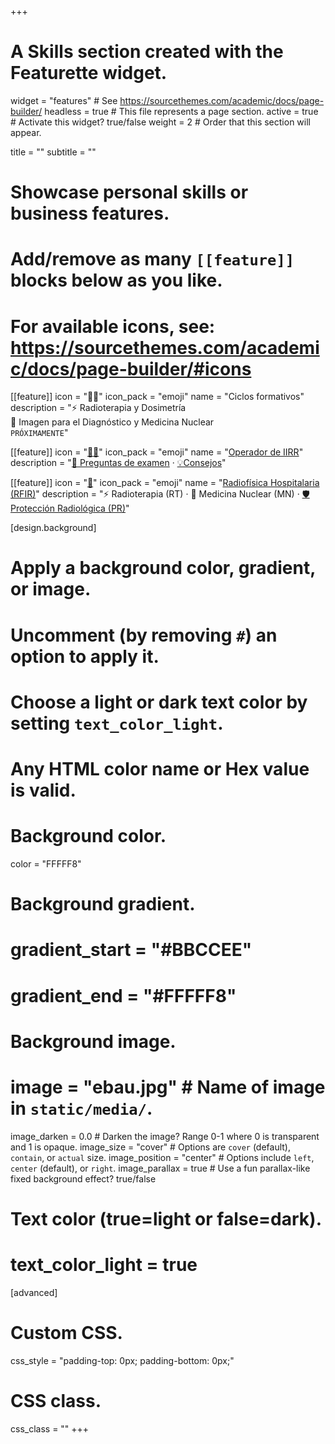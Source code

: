 +++
# A Skills section created with the Featurette widget.
widget = "features"  # See https://sourcethemes.com/academic/docs/page-builder/
headless = true  # This file represents a page section.
active = true  # Activate this widget? true/false
weight = 2  # Order that this section will appear.

title = ""
subtitle = ""

# Showcase personal skills or business features.
# 
# Add/remove as many `[[feature]]` blocks below as you like.
# 
# For available icons, see: https://sourcethemes.com/academic/docs/page-builder/#icons

[[feature]]
  icon = "🧑‍🏫"
  icon_pack = "emoji"
  name = "Ciclos formativos"
  description = "⚡ Radioterapia y Dosimetría<br>🩻 Imagen para el Diagnóstico y Medicina Nuclear<br>`PRÓXIMAMENTE`"
  
[[feature]]
  icon = "[🧑‍🔧](operador-IIRR)"
  icon_pack = "emoji"
  name = "[Operador de IIRR](operador-IIRR)"
  description = "[📝 Preguntas de examen](operador-IIRR/preguntas-examen) · [💡Consejos](operador-IIRR/consejos)"
  
[[feature]]
  icon = "[🏥](RFIR)"
  icon_pack = "emoji"
  name = "[Radiofísica Hospitalaria (RFIR)](RFIR)"
  description = "⚡ Radioterapia (RT) · 🧪 Medicina Nuclear (MN) · [🛡️ Protección Radiológica (PR)](RFIR/PR)"
  
  
[design.background]
  # Apply a background color, gradient, or image.
  #   Uncomment (by removing `#`) an option to apply it.
  #   Choose a light or dark text color by setting `text_color_light`.
  #   Any HTML color name or Hex value is valid.
  
  # Background color.
  color = "FFFFF8"
  
  # Background gradient.
  # gradient_start = "#BBCCEE"
  # gradient_end = "#FFFFF8"
  
  # Background image.
  # image = "ebau.jpg"  # Name of image in `static/media/`.
  image_darken = 0.0  # Darken the image? Range 0-1 where 0 is transparent and 1 is opaque.
  image_size = "cover"  #  Options are `cover` (default), `contain`, or `actual` size.
  image_position = "center"  # Options include `left`, `center` (default), or `right`.
  image_parallax = true  # Use a fun parallax-like fixed background effect? true/false

  # Text color (true=light or false=dark).
  # text_color_light = true    

[advanced]
 # Custom CSS. 
 css_style = "padding-top: 0px; padding-bottom: 0px;"
 
 # CSS class.
 css_class = ""
+++